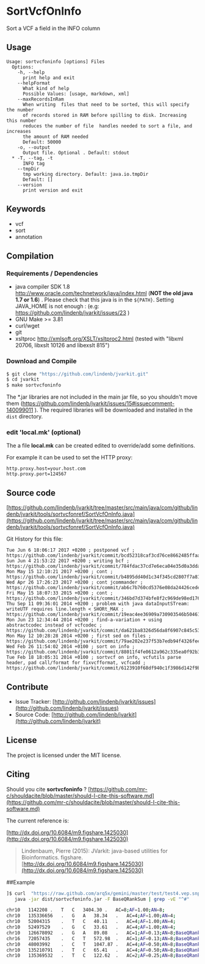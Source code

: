 # SortVcfOnInfo

Sort a VCF a field in the INFO column


## Usage

```
Usage: sortvcfoninfo [options] Files
  Options:
    -h, --help
      print help and exit
    --helpFormat
      What kind of help
      Possible Values: [usage, markdown, xml]
    --maxRecordsInRam
      When writing  files that need to be sorted, this will specify the number 
      of records stored in RAM before spilling to disk. Increasing this number 
      reduces the number of file  handles needed to sort a file, and increases 
      the amount of RAM needed
      Default: 50000
    -o, --output
      Output file. Optional . Default: stdout
  * -T, --tag, -t
      INFO tag
    --tmpDir
      tmp working directory. Default: java.io.tmpDir
      Default: []
    --version
      print version and exit

```


## Keywords

 * vcf
 * sort
 * annotation


## Compilation

### Requirements / Dependencies

* java compiler SDK 1.8 http://www.oracle.com/technetwork/java/index.html (**NOT the old java 1.7 or 1.6**) . Please check that this java is in the `${PATH}`. Setting JAVA_HOME is not enough : (e.g: https://github.com/lindenb/jvarkit/issues/23 )
* GNU Make >= 3.81
* curl/wget
* git
* xsltproc http://xmlsoft.org/XSLT/xsltproc2.html (tested with "libxml 20706, libxslt 10126 and libexslt 815")


### Download and Compile

```bash
$ git clone "https://github.com/lindenb/jvarkit.git"
$ cd jvarkit
$ make sortvcfoninfo
```

The *.jar libraries are not included in the main jar file, so you shouldn't move them (https://github.com/lindenb/jvarkit/issues/15#issuecomment-140099011 ).
The required libraries will be downloaded and installed in the `dist` directory.

### edit 'local.mk' (optional)

The a file **local.mk** can be created edited to override/add some definitions.

For example it can be used to set the HTTP proxy:

```
http.proxy.host=your.host.com
http.proxy.port=124567
```
## Source code 

[https://github.com/lindenb/jvarkit/tree/master/src/main/java/com/github/lindenb/jvarkit/tools/sortvcfonref/SortVcfOnInfo.java](https://github.com/lindenb/jvarkit/tree/master/src/main/java/com/github/lindenb/jvarkit/tools/sortvcfonref/SortVcfOnInfo.java)

Git History for this file:
```
Tue Jun 6 18:06:17 2017 +0200 ; postponed vcf ; https://github.com/lindenb/jvarkit/commit/bcd52318caf3cd76ce8662485ffaacaabde97caf
Sun Jun 4 21:53:22 2017 +0200 ; writing bcf ; https://github.com/lindenb/jvarkit/commit/784fdac37cd7e6eca04e35d0a3ddad8637826b4a
Mon May 15 12:10:21 2017 +0200 ; cont ; https://github.com/lindenb/jvarkit/commit/b4895dd40d1c34f345cd2807f7a81395ba27e8ee
Wed Apr 26 17:26:23 2017 +0200 ; cont jcommander ; https://github.com/lindenb/jvarkit/commit/ab6c7b760cd5376e08da24426cede7f84a6b3ae2
Fri May 15 18:07:33 2015 +0200 ; cont ; https://github.com/lindenb/jvarkit/commit/346bd7d374bfe8f2c969de98ed176060b234f0e1
Thu Sep 11 09:36:01 2014 +0200 ; problem with java dataInputSTream: writeUTF requires line.length < SHORt_MAX ; https://github.com/lindenb/jvarkit/commit/19eac4ee36909a730903546b50461de3c19a5c1f
Mon Jun 23 12:34:44 2014 +0200 ; find-a-variation + using abstractcodec instead of vcfcodec ; https://github.com/lindenb/jvarkit/commit/da621ba8326d56da8f6907c845c539e4ea785284
Mon May 12 10:28:28 2014 +0200 ; first sed on files ; https://github.com/lindenb/jvarkit/commit/79ae202e237f53b7edb94f4326fee79b2f71b8e8
Wed Feb 26 11:54:02 2014 +0100 ; sort on info ; https://github.com/lindenb/jvarkit/commit/88011f4fe0612a962c335ea0f92b35828501aec8
Tue Feb 18 18:05:31 2014 +0100 ; sortvcf on info, vcfutils parse header, pad call/format for fixvcfformat, vcfcadd ; https://github.com/lindenb/jvarkit/commit/6123910f68df940c1f3986d142f9b0414f76a43a
```

## Contribute

- Issue Tracker: [http://github.com/lindenb/jvarkit/issues](http://github.com/lindenb/jvarkit/issues)
- Source Code: [http://github.com/lindenb/jvarkit](http://github.com/lindenb/jvarkit)

## License

The project is licensed under the MIT license.

## Citing

Should you cite **sortvcfoninfo** ? [https://github.com/mr-c/shouldacite/blob/master/should-I-cite-this-software.md](https://github.com/mr-c/shouldacite/blob/master/should-I-cite-this-software.md)

The current reference is:

[http://dx.doi.org/10.6084/m9.figshare.1425030](http://dx.doi.org/10.6084/m9.figshare.1425030)

> Lindenbaum, Pierre (2015): JVarkit: java-based utilities for Bioinformatics. figshare.
> [http://dx.doi.org/10.6084/m9.figshare.1425030](http://dx.doi.org/10.6084/m9.figshare.1425030)


##Example

```bash
]$ curl  "https://raw.github.com/arq5x/gemini/master/test/test4.vep.snpeff.vcf" |\
   java -jar dist/sortvcfoninfo.jar -F BaseQRankSum | grep -vE "^#" 

chr10	1142208	.	T	C	3404.30	.	AC=8;AF=1.00;AN=8;
chr10	135336656	.	G	A	38.34	.	AC=4;AF=1.00;AN=4;
chr10	52004315	.	T	C	40.11	.	AC=4;AF=1.00;AN=4;
chr10	52497529	.	G	C	33.61	.	AC=4;AF=1.00;AN=4;
chr10	126678092	.	G	A	89.08	.	AC=1;AF=0.13;AN=8;BaseQRankSum=-3.120;
chr16	72057435	.	C	T	572.98	.	AC=1;AF=0.13;AN=8;BaseQRankSum=-2.270;
chr10	48003992	.	C	T	1047.87	.	AC=4;AF=0.50;AN=8;BaseQRankSum=-0.053;
chr10	135210791	.	T	C	65.41	.	AC=4;AF=0.50;AN=8;BaseQRankSum=2.054;
chr10	135369532	.	T	C	122.62	.	AC=2;AF=0.25;AN=8;BaseQRankSum=2.118;
```


